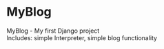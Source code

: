 # MyBlog
MyBlog - My first Django project <br />
Includes: simple Interpreter, simple blog functionality

